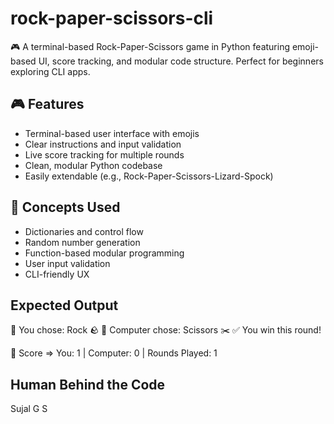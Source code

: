 # rock-paper-scissors-cli
🎮 A terminal-based Rock-Paper-Scissors game in Python featuring emoji-based UI, score tracking, and modular code structure. Perfect for beginners exploring CLI apps.

## 🎮 Features

- Terminal-based user interface with emojis
- Clear instructions and input validation
- Live score tracking for multiple rounds
- Clean, modular Python codebase
- Easily extendable (e.g., Rock-Paper-Scissors-Lizard-Spock)

## 🧠 Concepts Used
- Dictionaries and control flow
- Random number generation
- Function-based modular programming
- User input validation
- CLI-friendly UX

## Expected Output

  🧑 You chose: Rock 🪨
  🤖 Computer chose: Scissors ✂️
  ✅ You win this round!

  🏁 Score => You: 1 | Computer: 0 | Rounds Played: 1


## Human Behind the Code
Sujal G S 
